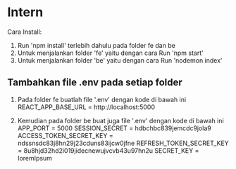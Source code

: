 # Intern

Cara Install:
1. Run 'npm install' terlebih dahulu pada folder fe dan be
2. Untuk menjalankan folder 'fe' yaitu dengan cara Run 'npm start'
3. Untuk menjalankan folder 'be' yaitu dengan cara Run 'nodemon index'


## Tambahkan file .env pada setiap folder
1. Pada folder fe buatlah file '.env' dengan kode di bawah ini
   REACT_APP_BASE_URL = http://localhost:5000
   
2. Kemudian pada folder be buat juga file '.env' dengan kode di bawah ini
   APP_PORT = 5000
   SESSION_SECRET = hdbchbc839jemcdc9jola9
   ACCESS_TOKEN_SECRET_KEY = ndssnsdc83j8hn29j23cduns83ijcw0jfne
   REFRESH_TOKEN_SECRET_KEY = 8u8hjd32hd2i019jidecnewujvcvb43u97hn2u
   SECRET_KEY = loremIpsum
   
